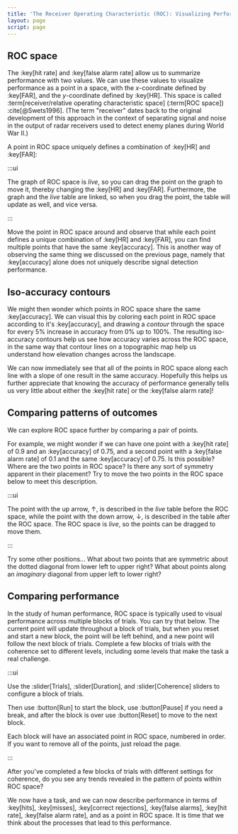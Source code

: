 ```yaml
---
title: 'The Receiver Operating Characteristic (ROC): Visualizing Performance'
layout: page
script: page
---
```


## ROC space

The :key[hit rate] and :key[false alarm rate] allow us to summarize performance with two values. We
can use these values to visualize performance as a point in a space, with the *x*-coordinate defined
by :key[FAR], and the *y*-coordinate defined by :key[HR]. This space is called
:term[receiver/relative operating characteristic space] (:term[ROC space]) :cite[@Swets1996]. (The
term "receiver" dates back to the original development of this approach in the context of separating
signal and noise in the output of radar receivers used to detect enemy planes during World War II.)

A point in ROC space uniquely defines a combination of :key[HR] and :key[FAR]:

<sdt-example-interactive>
  <detectable-table numeric interactive summary="stimulusRates accuracy" hits="80" misses="20"
    false-alarms="10" correct-rejections="90"></detectable-table>
  <roc-space interactive point="all" iso-d="none" iso-c="none"></roc-space>
</sdt-example-interactive>

:::ui

The graph of ROC space is *live*, so you can drag the point on the graph to move it, thereby
changing the :key[HR] and :key[FAR]. Furthermore, the graph and the *live* table are linked, so when
you drag the point, the table will update as well, and vice versa.

:::

Move the point in ROC space around and observe that while each point defines a unique combination of
:key[HR] and :key[FAR], you can find multiple points that have the same :key[accuracy]. This is
another way of observing the same thing we discussed on the previous page, namely that
:key[accuracy] alone does not uniquely describe signal detection performance.

## Iso-accuracy contours

We might then wonder which points in ROC space share the same :key[accuracy]. We can visual this by
coloring each point in ROC space according to it's :key[accuracy], and drawing a *contour* through
the space for every 5% increase in accuracy from 0% up to 100%. The resulting iso-accuracy
contours help us see how accuracy varies across the ROC space, in the same way that contour lines
on a topographic map help us understand how elevation changes across the landscape.

<sdt-example-interactive>
  <roc-space contour="accuracy" point="none" iso-d="none" iso-c="none"></roc-space>
</sdt-example-interactive>

We can now immediately see that all of the points in ROC space along each line with a slope of one
result in the same accuracy. Hopefully this helps us further appreciate that knowing the accuracy of
performance generally tells us very little about either the :key[hit rate] or the :key[false alarm
rate]!

## Comparing patterns of outcomes

We can explore ROC space further by comparing a pair of points.

For example, we might wonder if we can have one point with a :key[hit rate] of 0.9 and an
:key[accuracy] of 0.75, and a second point with a :key[false alarm rate] of 0.1 and the same
:key[accuracy] of 0.75. Is this possible? Where are the two points in ROC space? Is there any sort
of symmetry apparent in their placement? Try to move the two points in the ROC space below to meet
this description.

<sdt-example-double-interactive>
  <detectable-table numeric interactive summary="stimulusRates accuracy" hits="0" misses="0"
    false-alarms="0" correct-rejections="0"></detectable-table>
  <roc-space interactive contour="accuracy" point="all" iso-d="none" iso-c="none"></roc-space>
  <detectable-table numeric interactive summary="stimulusRates accuracy" hits="0" misses="0"
    false-alarms="0" correct-rejections="0"></detectable-table>
</sdt-example-double-interactive>

:::ui

The point with the up arrow, ↑, is described in the *live* table before the ROC space, while
the point with the down arrow, ↓, is described in the table after the ROC space. The ROC space is
*live*, so the points can be dragged to move them.

:::

Try some other positions... What about two points that are symmetric about the dotted diagonal from
lower left to upper right? What about points along an *imaginary* diagonal from upper left to lower
right?

## Comparing performance

In the study of human performance, ROC space is typically used to visual performance across multiple
blocks of trials. You can try that below. The current point will update throughout a block of
trials, but when you reset and start a new block, the point will be left behind, and a new point
will follow the next block of trials. Complete a few blocks of trials with the coherence set to
different levels, including some levels that make the task a real challenge.

<sdt-example-human>
  <detectable-control duration="1000" coherence=".5" trials="10" run pause reset></detectable-control>
  <rdk-task coherence=".5" trials="10" duration="1000" wait="1000" iti="1000"></rdk-task>
  <detectable-response interactive trial feedback="outcome"></detectable-response>
  <detectable-table numeric summary="stimulusRates accuracy" hits="0" misses="0" false-alarms="0" correct-rejections="0">
    </detectable-table>
  <roc-space point="all" iso-d="none" iso-c="none" history far=".5" hr=".5"></roc-space>
</sdt-example-human>

:::ui

Use the :slider[Trials], :slider[Duration], and :slider[Coherence] sliders to configure a block of
trials.

Then use :button[Run] to start the block, use :button[Pause] if you need a break, and after the
block is over use :button[Reset] to move to the next block.

Each block will have an associated point in ROC space, numbered in order. If you want to remove
all of the points, just reload the page.

:::

After you've completed a few blocks of trials with different settings for coherence, do you see any
trends revealed in the pattern of points within ROC space?

We now have a task, and we can now describe performance in terms of :key[hits], :key[misses],
:key[correct rejections], :key[false alarms], :key[hit rate], :key[false alarm rate], and as a point
in ROC space. It is time that we think about the processes that lead to this performance.
